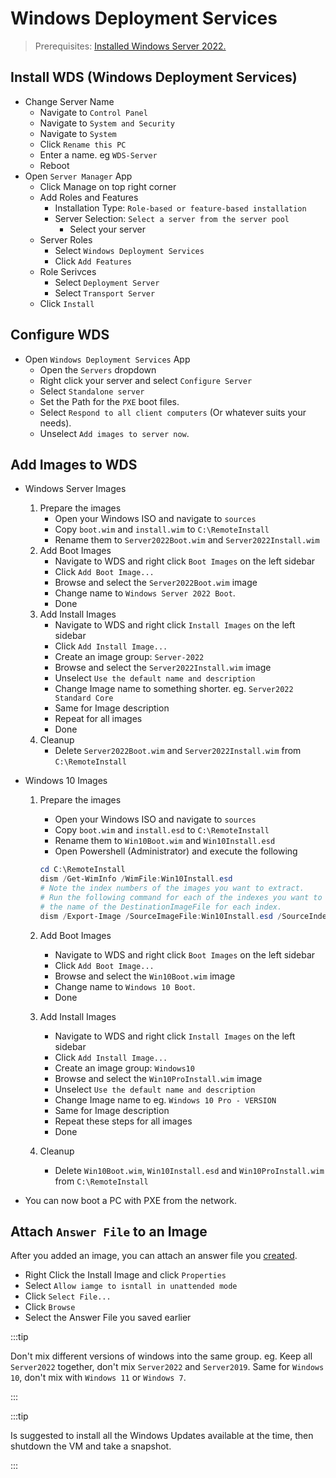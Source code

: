# Windows Deployment Services

> Prerequisites:
> [Installed Windows Server 2022.](../virtualization/proxmox/install-windows-server)

## Install WDS (Windows Deployment Services)

- Change Server Name
  - Navigate to `Control Panel`
  - Navigate to `System and Security`
  - Navigate to `System`
  - Click `Rename this PC`
  - Enter a name. eg `WDS-Server`
  - Reboot
- Open `Server Manager` App
  - Click Manage on top right corner
  - Add Roles and Features
    - Installation Type: `Role-based or feature-based installation`
    - Server Selection: `Select a server from the server pool`
      - Select your server
  - Server Roles
    - Select `Windows Deployment Services`
    - Click `Add Features`
  - Role Serivces
    - Select `Deployment Server`
    - Select `Transport Server`
  - Click `Install`

## Configure WDS

- Open `Windows Deployment Services` App
  - Open the `Servers` dropdown
  - Right click your server and select `Configure Server`
  - Select `Standalone server`
  - Set the Path for the `PXE` boot files.
  - Select `Respond to all client computers` (Or whatever suits your needs).
  - Unselect `Add images to server now`.

## Add Images to WDS

- Windows Server Images
  1. Prepare the images
     - Open your Windows ISO and navigate to `sources`
     - Copy `boot.wim` and `install.wim` to `C:\RemoteInstall`
     - Rename them to `Server2022Boot.wim` and `Server2022Install.wim`
  2. Add Boot Images
     - Navigate to WDS and right click `Boot Images` on the left sidebar
     - Click `Add Boot Image...`
     - Browse and select the `Server2022Boot.wim` image
     - Change name to `Windows Server 2022 Boot`.
     - Done
  3. Add Install Images
     - Navigate to WDS and right click `Install Images` on the left sidebar
     - Click `Add Install Image...`
     - Create an image group: `Server-2022`
     - Browse and select the `Server2022Install.wim` image
     - Unselect `Use the default name and description`
     - Change Image name to something shorter. eg. `Server2022 Standard Core`
     - Same for Image description
     - Repeat for all images
     - Done
  4. Cleanup
     - Delete `Server2022Boot.wim` and `Server2022Install.wim` from `C:\RemoteInstall`

- Windows 10 Images
  1. Prepare the images
     - Open your Windows ISO and navigate to `sources`
     - Copy `boot.wim` and `install.esd` to `C:\RemoteInstall`
     - Rename them to `Win10Boot.wim` and `Win10Install.esd`
     - Open Powershell (Administrator) and execute the following

      ```powershell
      cd C:\RemoteInstall
      dism /Get-WimInfo /WimFile:Win10Install.esd
      # Note the index numbers of the images you want to extract.
      # Run the following command for each of the indexes you want to extract, remember to change
      # the name of the DestinationImageFile for each index.
      dism /Export-Image /SourceImageFile:Win10Install.esd /SourceIndex:6 /DestinationImageFile:C:\RemoteInstall\Win10ProInstall.wim /Compress:max /CheckIntegrity
      ```

  2. Add Boot Images
     - Navigate to WDS and right click `Boot Images` on the left sidebar
     - Click `Add Boot Image...`
     - Browse and select the `Win10Boot.wim` image
     - Change name to `Windows 10 Boot`.
     - Done
  3. Add Install Images
     - Navigate to WDS and right click `Install Images` on the left sidebar
     - Click `Add Install Image...`
     - Create an image group: `Windows10`
     - Browse and select the `Win10ProInstall.wim` image
     - Unselect `Use the default name and description`
     - Change Image name to eg. `Windows 10 Pro - VERSION`
     - Same for Image description
     - Repeat these steps for all images
     - Done
  4. Cleanup
     - Delete `Win10Boot.wim`, `Win10Install.esd` and `Win10ProInstall.wim` from `C:\RemoteInstall`
- You can now boot a PC with PXE from the network.

## Attach `Answer File` to an Image

After you added an image, you can attach an answer file you [created](./assessment-deployment-kit).

- Right Click the Install Image and click `Properties`
- Select `Allow iamge to isntall in unattended mode`
- Click `Select File...`
- Click `Browse`
- Select the Answer File you saved earlier

:::tip

Don't mix different versions of windows into the same group.
eg. Keep all `Server2022` together, don't mix `Server2022` and `Server2019`.
Same for `Windows 10`, don't mix with `Windows 11` or `Windows 7`.

:::

:::tip

Is suggested to install all the Windows Updates available at the time, then shutdown the VM and take a snapshot.

:::
